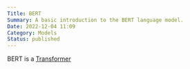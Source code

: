 ```yaml
---
Title: BERT
Summary: A basic introduction to the BERT language model.
Date: 2022-12-04 11:09
Category: Models
Status: published
---
```

BERT is a [Transformer]({filename}transformer.md)
